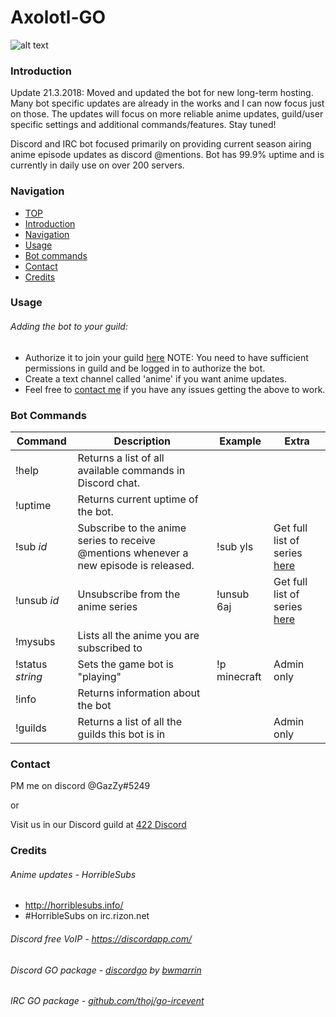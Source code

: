 # Axolotl-GO

![alt text](https://cdn.discordapp.com/avatars/185177851799011329/70c6e3e9a5763bed9fdf36510e81273a.jpg "Axolotl so moe")

### Introduction

Update 21.3.2018: Moved and updated the bot for new long-term hosting. Many bot specific updates are already in the works
and I can now focus just on those. The updates will focus on more reliable anime updates, guild/user specific settings and
additional commands/features. Stay tuned!

Discord and IRC bot focused primarily on providing current season airing anime episode updates as discord @mentions.
Bot has 99.9% uptime and is currently in daily use on over 200 servers.

### Navigation

* [TOP](#axolotl-go)
* [Introduction](#introduction)
* [Navigation](#navigation)
* [Usage](#usage)
* [Bot commands](#bot-commands)
* [Contact](#contact)
* [Credits](#credits)

### Usage

###### Adding the bot to your guild:
* Authorize it to join your guild [here](https://discordapp.com/oauth2/authorize?client_id=185177389163085824&scope=bot&permissions=0) NOTE: You need to have sufficient permissions in guild and be logged in to authorize the bot.
* Create a text channel called 'anime' if you want anime updates.
* Feel free to [contact me](#contact) if you have any issues getting the above to work.

### Bot Commands

|Command|Description|Example|Extra|
---|---|---|---
!help|Returns a list of all available commands in Discord chat.
!uptime|Returns current uptime of the bot.
!sub *id*|Subscribe to the anime series to receive @mentions whenever a new episode is released.|!sub yls|Get full list of series [here](https://axolotl.gazzy.online/)
!unsub *id*|Unsubscribe from the anime series|!unsub 6aj|Get full list of series [here](https://axolotl.gazzy.online/)
!mysubs|Lists all the anime you are subscribed to
!status *string*|Sets the game bot is "playing"|!p minecraft|Admin only
!info|Returns information about the bot
!guilds|Returns a list of all the guilds this bot is in| |Admin only

### Contact

PM me on discord @GazZy#5249

or

Visit us in our Discord guild at [422 Discord](https://discord.gg/0cO53vq26OlEojNi)

### Credits

###### Anime updates - HorribleSubs
* <http://horriblesubs.info/>
* \#HorribleSubs on irc.rizon.net

###### Discord free VoIP - <https://discordapp.com/>

###### Discord GO package - [discordgo](https://github.com/bwmarrin/discordgo#discordgo-) by [bwmarrin](https://github.com/bwmarrin)

###### IRC GO package - [github.com/thoj/go-ircevent](https://github.com/thoj/go-ircevent)
